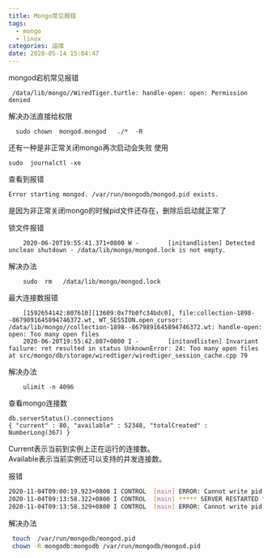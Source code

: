 ```yaml
---
title: Mongo常见报错
tags:
  - mongo
  - linux
categories: 运维
date: 2020-05-14 15:04:47
---
```


mongod宕机常见报错

     /data/lib/mongo//WiredTiger.turtle: handle-open: open: Permission denied

  解决办法直接给权限
      
      sudo chown  mongod.mongod   ./*  -R

还有一种是非正常关闭mongo再次启动会失败  使用

    sudo  journalctl -xe

查看到报错

    Error starting mongod. /var/run/mongodb/mongod.pid exists.

是因为非正常关闭mongo的时候pid文件还存在，删除后启动就正常了


锁文件报错

        2020-06-20T19:55:41.371+0800 W -        [initandlisten] Detected unclean shutdown - /data/lib/mongo/mongod.lock is not empty.

解决办法

        sudo  rm   /data/lib/mongo/mongod.lock

最大连接数报错

        [1592654142:807610][13609:0x7fb0fc34bdc0], file:collection-1898--8679891645894746372.wt, WT_SESSION.open_cursor: /data/lib/mongo//collection-1898--8679891645894746372.wt: handle-open: open: Too many open files
        2020-06-20T19:55:42.807+0800 I -        [initandlisten] Invariant failure: ret resulted in status UnknownError: 24: Too many open files at src/mongo/db/storage/wiredtiger/wiredtiger_session_cache.cpp 79

解决办法

        ulimit -n 4096


查看mongo连接数

    db.serverStatus().connections
    { "current" : 80, "available" : 52348, "totalCreated" : NumberLong(367) }


Current表示当前到实例上正在运行的连接数。
<br/>Available表示当前实例还可以支持的并发连接数。<br/>


报错
```bash
2020-11-04T09:00:19.923+0800 I CONTROL  [main] ERROR: Cannot write pid file to /var/run/mongodb/mongod.pid: No such file or directory
2020-11-04T09:13:58.322+0800 I CONTROL  [main] ***** SERVER RESTARTED *****
2020-11-04T09:13:58.329+0800 I CONTROL  [main] ERROR: Cannot write pid file to /var/run/mongodb/mongod.pid: No such file or directory
```
解决办法
```bash
 touch  /var/run/mongodb/mongod.pid
 chown -R mongodb:mongodb /var/run/mongodb/mongod.pid
```